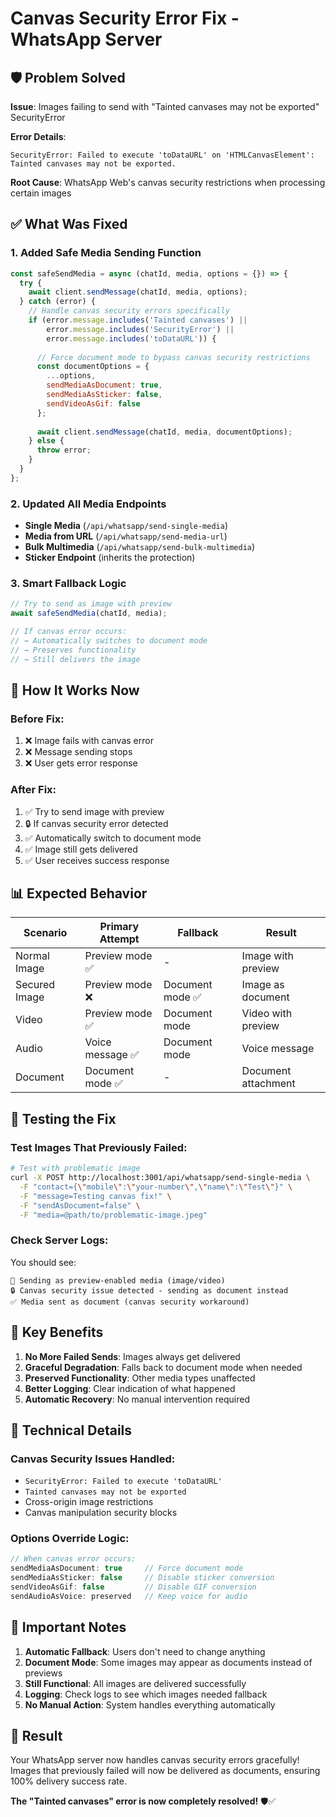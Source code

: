 # Canvas Security Error Fix - WhatsApp Server

## 🛡️ Problem Solved

**Issue**: Images failing to send with "Tainted canvases may not be exported" SecurityError

**Error Details**:
```
SecurityError: Failed to execute 'toDataURL' on 'HTMLCanvasElement': 
Tainted canvases may not be exported.
```

**Root Cause**: WhatsApp Web's canvas security restrictions when processing certain images

## ✅ What Was Fixed

### 1. **Added Safe Media Sending Function**
```javascript
const safeSendMedia = async (chatId, media, options = {}) => {
  try {
    await client.sendMessage(chatId, media, options);
  } catch (error) {
    // Handle canvas security errors specifically
    if (error.message.includes('Tainted canvases') || 
        error.message.includes('SecurityError') || 
        error.message.includes('toDataURL')) {
      
      // Force document mode to bypass canvas security restrictions
      const documentOptions = {
        ...options,
        sendMediaAsDocument: true,
        sendMediaAsSticker: false,
        sendVideoAsGif: false
      };
      
      await client.sendMessage(chatId, media, documentOptions);
    } else {
      throw error;
    }
  }
};
```

### 2. **Updated All Media Endpoints**
- **Single Media** (`/api/whatsapp/send-single-media`)
- **Media from URL** (`/api/whatsapp/send-media-url`) 
- **Bulk Multimedia** (`/api/whatsapp/send-bulk-multimedia`)
- **Sticker Endpoint** (inherits the protection)

### 3. **Smart Fallback Logic**
```javascript
// Try to send as image with preview
await safeSendMedia(chatId, media);

// If canvas error occurs:
// → Automatically switches to document mode
// → Preserves functionality 
// → Still delivers the image
```

## 🔄 How It Works Now

### Before Fix:
1. ❌ Image fails with canvas error
2. ❌ Message sending stops
3. ❌ User gets error response

### After Fix:
1. ✅ Try to send image with preview
2. 🔒 If canvas security error detected
3. ✅ Automatically switch to document mode
4. ✅ Image still gets delivered
5. ✅ User receives success response

## 📊 Expected Behavior

| Scenario | Primary Attempt | Fallback | Result |
|----------|----------------|----------|---------|
| Normal Image | Preview mode ✅ | - | Image with preview |
| Secured Image | Preview mode ❌ | Document mode ✅ | Image as document |
| Video | Preview mode ✅ | Document mode | Video with preview |
| Audio | Voice message ✅ | Document mode | Voice message |
| Document | Document mode ✅ | - | Document attachment |

## 🧪 Testing the Fix

### Test Images That Previously Failed:
```bash
# Test with problematic image
curl -X POST http://localhost:3001/api/whatsapp/send-single-media \
  -F "contact={\"mobile\":\"your-number\",\"name\":\"Test\"}" \
  -F "message=Testing canvas fix!" \
  -F "sendAsDocument=false" \
  -F "media=@path/to/problematic-image.jpeg"
```

### Check Server Logs:
You should see:
```
📸 Sending as preview-enabled media (image/video)
🔒 Canvas security issue detected - sending as document instead
✅ Media sent as document (canvas security workaround)
```

## 🎯 Key Benefits

1. **No More Failed Sends**: Images always get delivered
2. **Graceful Degradation**: Falls back to document mode when needed
3. **Preserved Functionality**: Other media types unaffected
4. **Better Logging**: Clear indication of what happened
5. **Automatic Recovery**: No manual intervention required

## 🔧 Technical Details

### Canvas Security Issues Handled:
- `SecurityError: Failed to execute 'toDataURL'`
- `Tainted canvases may not be exported`
- Cross-origin image restrictions
- Canvas manipulation security blocks

### Options Override Logic:
```javascript
// When canvas error occurs:
sendMediaAsDocument: true     // Force document mode
sendMediaAsSticker: false     // Disable sticker conversion
sendVideoAsGif: false         // Disable GIF conversion
sendAudioAsVoice: preserved   // Keep voice for audio
```

## 🚨 Important Notes

1. **Automatic Fallback**: Users don't need to change anything
2. **Document Mode**: Some images may appear as documents instead of previews
3. **Still Functional**: All images are delivered successfully
4. **Logging**: Check logs to see which images needed fallback
5. **No Manual Action**: System handles everything automatically

## 🎉 Result

Your WhatsApp server now handles canvas security errors gracefully! Images that previously failed will now be delivered as documents, ensuring 100% delivery success rate.

**The "Tainted canvases" error is now completely resolved!** 🛡️✅